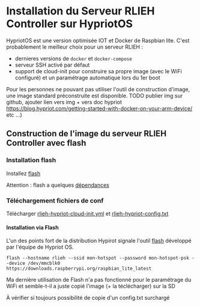 # Installation du Serveur RLIEH Controller sur HypriotOS

HypriotOS est une version optimisée IOT et Docker de Raspbian lite. C'est probablement le meilleur choix pour un serveur RLIEH :
- dernieres versions de `docker` et `docker-compose`
- serveur SSH activé par défaut
- support de cloud-init pour construire sa propre image (avec le WiFi configuré) et un paramétrage automatique lors du 1er boot

Pour les personnes ne pouvant pas utiliser l'outil de construction d'image, une image standard préconstruite est disponible.
TODO publier img sur github, ajouter lien vers img + vers doc hypriot https://blog.hypriot.com/getting-started-with-docker-on-your-arm-device/ etc ...)

## Construction de l'image du serveur RLIEH Controller avec flash

### Installation flash

Installez [flash](https://github.com/hypriot/flash#installation) 

Attention : flash a quelques [dépendances](https://github.com/hypriot/flash#install-dependencies) 

### Téléchargement fichiers de conf

Télécharger [rlieh-hypriot-cloud-init.yml](rlieh-hypriot-cloud-init.yml) et [rlieh-hypriot-config.txt](rlieh-hypriot-config.txt)
#### Installation via Flash

L'un des points fort de la distribution Hypirot signale l'outil [flash](https://github.com/hypriot/flash) développé par l'équipe de Hypriot OS. 

```
flash --hostname rlieh --ssid mon-hotspot --password mon-hotspot-psk --device /dev/mmcblk0 https://downloads.raspberrypi.org/raspbian_lite_latest
```

Ma dernière utilisation de Flash n'a pas fonctionné pour le paramétrage du WiFi et semble-t-il a juste copié l'image (+ la téclécharger) sur la SD  

À vérifier si toujours possibilité de copie d'un config.txt surchargé 
